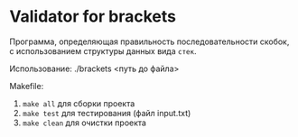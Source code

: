 # Validator for brackets

Программа, определяющая правильность последовательности скобок, с использованием структуры данных вида `стек`.

Использование: ./brackets <путь до файла>


Makefile:
1. `make all` для сборки проекта
2. `make test` для тестирования (файл input.txt)
3. `make clean` для очистки проекта
